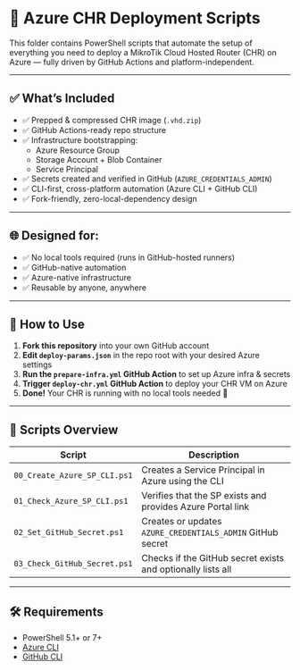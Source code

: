 # 🧰 Azure CHR Deployment Scripts

This folder contains PowerShell scripts that automate the setup of everything you need to deploy a MikroTik Cloud Hosted Router (CHR) on Azure — fully driven by GitHub Actions and platform-independent.

---

## ✅ What’s Included

- ✅ Prepped & compressed CHR image (`.vhd.zip`)
- ✅ GitHub Actions-ready repo structure
- ✅ Infrastructure bootstrapping:
  - Azure Resource Group
  - Storage Account + Blob Container
  - Service Principal
- ✅ Secrets created and verified in GitHub (`AZURE_CREDENTIALS_ADMIN`)
- ✅ CLI-first, cross-platform automation (Azure CLI + GitHub CLI)
- ✅ Fork-friendly, zero-local-dependency design

---

## 🌐 Designed for:

- ✅ No local tools required (runs in GitHub-hosted runners)
- ✅ GitHub-native automation
- ✅ Azure-native infrastructure
- ✅ Reusable by anyone, anywhere

---

## 🚀 How to Use

1. **Fork this repository** into your own GitHub account  
2. **Edit `deploy-params.json`** in the repo root with your desired Azure settings  
3. **Run the `prepare-infra.yml` GitHub Action** to set up Azure infra & secrets  
4. **Trigger `deploy-chr.yml` GitHub Action** to deploy your CHR VM on Azure  
5. **Done!** Your CHR is running with no local tools needed 🎉

---

## 📁 Scripts Overview

| Script                         | Description                                                       |
|--------------------------------|-------------------------------------------------------------------|
| `00_Create_Azure_SP_CLI.ps1`   | Creates a Service Principal in Azure using the CLI               |
| `01_Check_Azure_SP_CLI.ps1`    | Verifies that the SP exists and provides Azure Portal link       |
| `02_Set_GitHub_Secret.ps1`     | Creates or updates `AZURE_CREDENTIALS_ADMIN` GitHub secret       |
| `03_Check_GitHub_Secret.ps1`   | Checks if the GitHub secret exists and optionally lists all      |

---

## 🛠 Requirements

- PowerShell 5.1+ or 7+
- [Azure CLI](https://aka.ms/installazurecliwindowsx64)
- [GitHub CLI](https://cli.github.com/)
